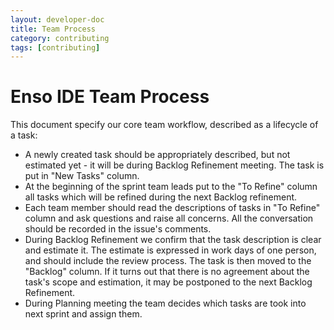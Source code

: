 ```yaml
---
layout: developer-doc
title: Team Process
category: contributing
tags: [contributing]
---
```


# Enso IDE Team Process

This document specify our core team workflow, described as a lifecycle of a task:

* A newly created task should be appropriately described, but not estimated yet - it will be during
 Backlog Refinement meeting. The task is put in "New Tasks" column. 
* At the beginning of the sprint team leads put to the "To Refine" column all tasks which will be 
 refined during the next Backlog refinement.
* Each team member should read the descriptions of tasks in "To Refine" column and ask questions
 and raise all concerns. All the conversation should be recorded in the issue's comments.  
* During Backlog Refinement we confirm that the task description is clear and estimate it. The
 estimate is expressed in work days of one person, and should include the review process. The task 
 is then moved to the "Backlog" column. If it turns out that there is no agreement about the task's
 scope and estimation, it may be postponed to the next Backlog Refinement.
* During Planning meeting the team decides which tasks are took into next sprint and assign them.
